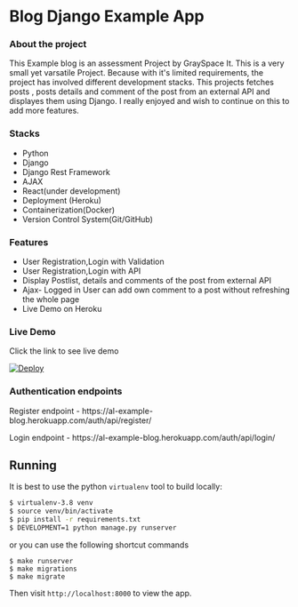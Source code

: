 # Blog Django Example App

### About the project
This Example blog is an assessment Project by GraySpace It. This is a very small yet varsatile Project.
Because with it's limited requirements, the project has involved different development stacks. 
This projects fetches posts , posts details and comment of the post from an external API and displayes them using Django.
I really enjoyed and wish to continue on this to add more features.


### Stacks

  - Python
  - Django
  - Django Rest Framework
  - AJAX
  - React(under development)
  - Deployment (Heroku)
  - Containerization(Docker)
  - Version Control System(Git/GitHub)

### Features
 - User Registration,Login  with Validation
 - User Registration,Login  with API
 - Display Postlist, details and comments of the post from external API
 - Ajax- Logged in User can add own comment to a post without refreshing the whole page
 - Live Demo on Heroku
 



### Live Demo
Click the link to see live demo

[![Deploy](https://www.herokucdn.com/deploy/button.png)](https://al-example-blog.herokuapp.com/)

### Authentication endpoints
<p> Register endpoint - https://al-example-blog.herokuapp.com/auth/api/register/ </p>
<p>  Login endpoint - https://al-example-blog.herokuapp.com/auth/api/login/ </p>

## Running

It is best to use the python `virtualenv` tool to build locally:

```sh
$ virtualenv-3.8 venv
$ source venv/bin/activate
$ pip install -r requirements.txt
$ DEVELOPMENT=1 python manage.py runserver
```
or you can use the following shortcut commands 
```
$ make runserver
$ make migrations
$ make migrate

```

Then visit `http://localhost:8000` to view the app.
